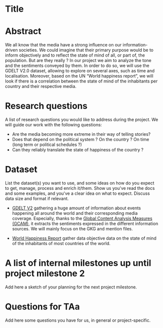 # Title

# Abstract
We all know that the media have a strong influence on our information-driven societies. We could imagine that their primary purpose would be to inform objectively and to reflect the state of mind of all, or part of, the population. But are they really ? 
In our project we aim to analyze the tone and the sentiments conveyed by them. In order to do so, we will use the GDELT V2.0 dataset, allowing to explore on several axes, such as time and localisation. Moreover, based on the UN “World happiness report”, we will look if there is a correlation between the state of mind of the inhabitants per country and their respective media. 

# Research questions
A list of research questions you would like to address during the project. 
We will guide our work with the following questions: 
  - Are the media becoming more extreme in their way of telling stories? 
  - Does that depend on the political system ? On the country ? On time (long term or political schedules ?)
  - Can they reliably translate the state of happiness of the country ?  

# Dataset
List the dataset(s) you want to use, and some ideas on how do you expect to get, manage, process and enrich it/them. Show us you've read the docs and some examples, and you've a clear idea on what to expect. Discuss data size and format if relevant.

  - [GDELT V2](https://www.gdeltproject.org/data.html#documentation) gathering a huge amount of information about events happening all around the world and their corresponding media coverage. Especially, thanks to the [Global Content Analysis Measures (GCAM)](http://blog.gdeltproject.org/introducing-the-global-content-analysis-measures-gcam/), it extracts the sentiments expressed in the different information sources. We will mainly focus on the GKG and mention files. 

  - [World Happiness Report](http://worldhappiness.report/) gather data objective data on  the state of mind of the inhabitants of most countries of the world. 

# A list of internal milestones up until project milestone 2
Add here a sketch of your planning for the next project milestone.

# Questions for TAa
Add here some questions you have for us, in general or project-specific.

